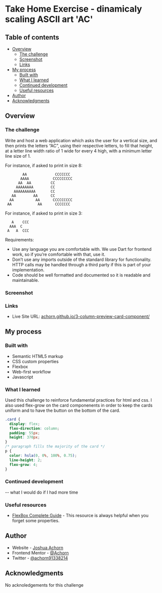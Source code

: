 # Take Home Exercise - dinamicaly scaling ASCII art 'AC'

## Table of contents

- [Overview](#overview)
  - [The challenge](#the-challenge)
  - [Screenshot](#screenshot)
  - [Links](#links)
- [My process](#my-process)
  - [Built with](#built-with)
  - [What I learned](#what-i-learned)
  - [Continued development](#continued-development)
  - [Useful resources](#useful-resources)
- [Author](#author)
- [Acknowledgments](#acknowledgments)

## Overview

### The challenge

Write and host a web application which asks the user for a vertical size, and then prints the letters “AC”, using their respective letters, to fill that height, at a letter line width ratio of 1 wide for every 4 high, with a minimum letter line size of 1.

For instance, if asked to print in size 8:

```
        AA             CCCCCCC
       AAAA           CCCCCCCCC
      AA  AA         CC
     AAAAAAAA        CC
    AAAAAAAAAA       CC
   AA        AA      CC
  AA          AA      CCCCCCCCC
 AA            AA      CCCCCCC
```

For instance, if asked to print in size 3:

```
   A    CCC
  AAA  C
 A   A  CCC
```

Requirements:

- Use any language you are comfortable with. We use Dart for frontend work, so if you’re comfortable with that, use it.
- Don’t use any imports outside of the standard library for functionality. HTTP calls may be handled through a third party if this is part of your implementation.
- Code should be well formatted and documented so it is readable and maintainable.

### Screenshot

<!--
![Finished web design](./images/web-finished.png) -->

### Links

- Live Site URL: [achorn.github.io/3-column-preview-card-component/](https://achorn.github.io/3-column-preview-card-component/)

## My process

### Built with

- Semantic HTML5 markup
- CSS custom properties
- Flexbox
- Web-first workflow
- Javascript

### What I learned

Used this challenge to reinforce fundamental practices for html and css. I also used flex-grow on the card componenents in order to keep the cards uniform and to have the button on the bottom of the card.

```css
.card {
  display: flex;
  flex-direction: column;
  padding: 55px;
  height: 370px;
}
/* paragraph fills the majority of the card */
p {
  color: hsla(0, 0%, 100%, 0.75);
  line-height: 2;
  flex-grow: 4;
}
```

### Continued development

-- what I would do if I had more time

### Useful resources

- [FlexBox Complete Guide](https://css-tricks.com/snippets/css/a-guide-to-flexbox/) - This resource is always helpful when you forget some properties.

## Author

- Website - [Joshua Achorn](https://achorn.github.io/)
- Frontend Mentor - [@Achorn](https://www.frontendmentor.io/profile/Achorn)
- Twitter - [@achorn91338214](https://twitter.com/achorn91338214)

## Acknowledgments

No acknoledgements for this challenge
